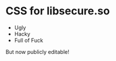CSS for libsecure.so
====================

 - Ugly
 - Hacky
 - Full of Fuck

But now publicly editable!
